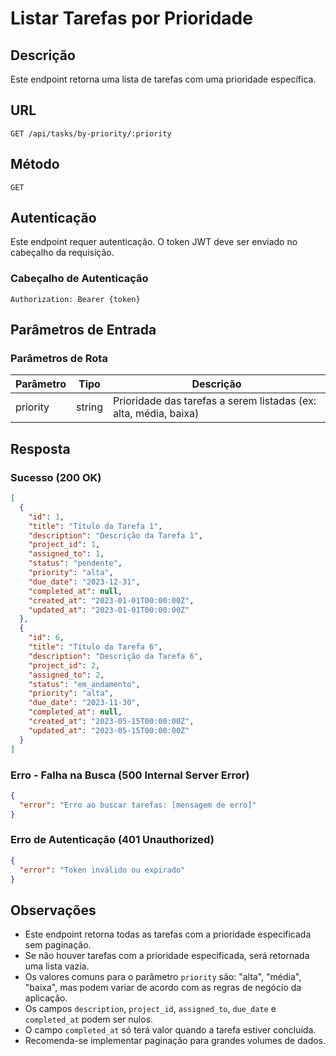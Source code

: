 # Listar Tarefas por Prioridade

## Descrição
Este endpoint retorna uma lista de tarefas com uma prioridade específica.

## URL
```
GET /api/tasks/by-priority/:priority
```

## Método
`GET`

## Autenticação
Este endpoint requer autenticação. O token JWT deve ser enviado no cabeçalho da requisição.

### Cabeçalho de Autenticação
```
Authorization: Bearer {token}
```

## Parâmetros de Entrada
### Parâmetros de Rota
| Parâmetro | Tipo   | Descrição |
|-----------|--------|-----------|
| priority  | string | Prioridade das tarefas a serem listadas (ex: alta, média, baixa) |

## Resposta
### Sucesso (200 OK)
```json
[
  {
    "id": 1,
    "title": "Título da Tarefa 1",
    "description": "Descrição da Tarefa 1",
    "project_id": 1,
    "assigned_to": 1,
    "status": "pendente",
    "priority": "alta",
    "due_date": "2023-12-31",
    "completed_at": null,
    "created_at": "2023-01-01T00:00:00Z",
    "updated_at": "2023-01-01T00:00:00Z"
  },
  {
    "id": 6,
    "title": "Título da Tarefa 6",
    "description": "Descrição da Tarefa 6",
    "project_id": 2,
    "assigned_to": 2,
    "status": "em_andamento",
    "priority": "alta",
    "due_date": "2023-11-30",
    "completed_at": null,
    "created_at": "2023-05-15T00:00:00Z",
    "updated_at": "2023-05-15T00:00:00Z"
  }
]
```

### Erro - Falha na Busca (500 Internal Server Error)
```json
{
  "error": "Erro ao buscar tarefas: [mensagem de erro]"
}
```

### Erro de Autenticação (401 Unauthorized)
```json
{
  "error": "Token inválido ou expirado"
}
```

## Observações
- Este endpoint retorna todas as tarefas com a prioridade especificada sem paginação.
- Se não houver tarefas com a prioridade especificada, será retornada uma lista vazia.
- Os valores comuns para o parâmetro `priority` são: "alta", "média", "baixa", mas podem variar de acordo com as regras de negócio da aplicação.
- Os campos `description`, `project_id`, `assigned_to`, `due_date` e `completed_at` podem ser nulos.
- O campo `completed_at` só terá valor quando a tarefa estiver concluída.
- Recomenda-se implementar paginação para grandes volumes de dados.
